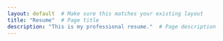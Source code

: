 ```yaml
---
layout: default  # Make sure this matches your existing layout
title: "Resume"  # Page title
description: "This is my professional resume."  # Page description
---
```


## 
